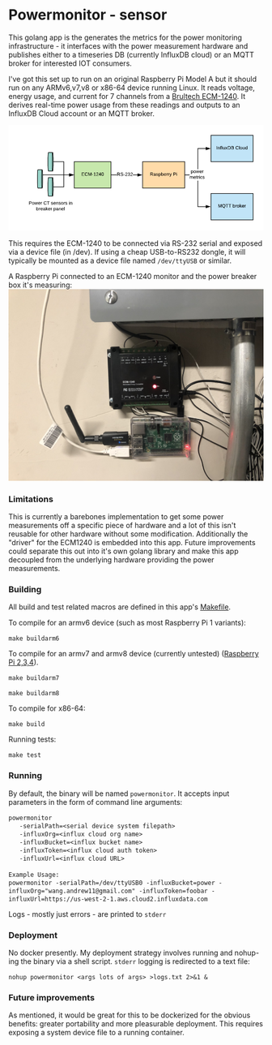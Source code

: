 # Powermonitor - sensor
This golang app is the generates the metrics for the power monitoring infrastructure - it interfaces with the power measurement hardware and publishes either to a timeseries DB (currently InfluxDB cloud) or an MQTT broker for interested IOT consumers.

I've got this set up to run on an original Raspberry Pi Model A but it should run on any ARMv6,v7,v8 or x86-64 device running Linux. It reads voltage, energy usage, and current for 7 channels from a  [Brultech ECM-1240](https://www.brultech.com/ecm-1240/). It derives real-time power usage from these readings and outputs to an InfluxDB Cloud account or an MQTT broker.

![ECM-1240 to Raspberry Pi diagram](images/diagram.png)

This requires the ECM-1240 to be connected via RS-232 serial and exposed via a device file (in /dev). If using a cheap USB-to-RS232 dongle, it will typically be mounted as a device file named `/dev/ttyUSB` or similar.

A Raspberry Pi connected to an ECM-1240 monitor and the power breaker box it's measuring:
![Raspberry Pi with ECM-1240](images/rpi.jpg)
### Limitations
This is currently a barebones implementation to get some power measurements off a specific piece of hardware and a lot of this isn't reusable for other hardware without some modification. Additionally the "driver" for the ECM1240 is embedded into this app. Future improvements could separate this out into it's own golang library and make this app decoupled from the underlying hardware providing the power measurements.

### Building
All build and test related macros are defined in this app's [Makefile](Makefile).

To compile for an armv6 device (such as most Raspberry Pi 1 variants):
```shell script
make buildarm6
``` 

To compile for an armv7 and armv8 device (currently untested) ([Raspberry Pi 2,3,4](https://en.wikipedia.org/wiki/Raspberry_Pi#Specifications)). 
```shell script
make buildarm7
```
```shell script
make buildarm8
```

To compile for x86-64:
```shell script
make build
```
Running tests:
```shell script
make test
```


### Running
By default, the binary will be named `powermonitor`. It accepts input parameters in the form of command line arguments:
```shell
powermonitor 
   -serialPath=<serial device system filepath> 
   -influxOrg=<influx cloud org name>
   -influxBucket=<influx bucket name>
   -influxToken=<influx cloud auth token>
   -influxUrl=<influx cloud URL>

Example Usage:
powermonitor -serialPath=/dev/ttyUSB0 -influxBucket=power -influxOrg="wang.andrew11@gmail.com" -influxToken=foobar -influxUrl=https://us-west-2-1.aws.cloud2.influxdata.com

```
Logs - mostly just errors - are printed to `stderr`

### Deployment
No docker presently. My deployment strategy involves running and nohup-ing the binary via a shell script. `stderr` logging is redirected to a text file:
```shell script
nohup powermonitor <args lots of args> >logs.txt 2>&1 &
```

### Future improvements
As mentioned, it would be great for this to be dockerized for the obvious benefits: greater portability and more pleasurable deployment. This requires exposing a system device file to a running container.
